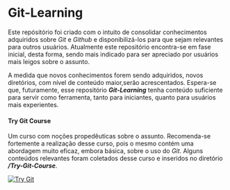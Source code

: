 # Git-Learning

Este repósitório foi criado com o intuito de consolidar conhecimentos adquiridos sobre _Git_ e _Github_ e disponibilizá-los para que sejam relevantes para outros usuários. Atualmente este repositório encontra-se em fase inicial, desta forma, sendo mais indicado para ser apreciado por usuários mais leigos sobre o assunto.

A medida que novos conhecimentos forem sendo adquiridos, novos diretórios, com nível de conteúdo maior,serão acrescentados. Espera-se que, futuramente, esse repositório **_Git-Learning_** tenha conteúdo suficiente para servir como ferramenta, tanto para iniciantes, quanto para usuários mais experientes.

#### Try Git Course

Um curso com noções propedêuticas sobre o assunto. Recomenda-se fortemente a realização desse curso, pois o mesmo contém uma abordagem muito eficaz, embora básica, sobre o uso do _Git_. Alguns conteúdos relevantes foram coletados desse curso e inseridos no diretório **_/Try-Git-Course_**.

[![Try Git](https://d13jv82ekraqyq.cloudfront.net/assets/badge-course-a3b204c1384a3b43b332f66c5fe9d96b.png)](https://try.github.io/)
